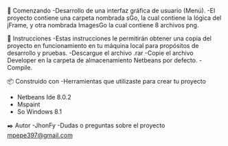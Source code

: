 🔧 Comenzando 
-Desarrollo de una interfaz gráfica de usuario (Menú).
-El proyecto contiene una carpeta nombrada sGo, la cual  contiene la lógica del jFrame, y otra nombrada ImagesGo la cual contiene 8 archivos png. 

🚀 Instrucciones 
-Estas instrucciones le permitirán obtener una copia del proyecto en funcionamiento en tu máquina local para propósitos de desarrollo y pruebas.
-Descargue el archivo .rar
-Copie el archivo Developer en la carpeta de almacenamiento Netbeans por defecto.
-Compile.

📦 Construido con 
-Herramientas que utilizaste para crear tu proyecto
-	Netbeans Ide 8.0.2
-	Mspaint
-	So Windows 8.1


✒️ Autor 
-JhonFy 
-Dudas o preguntas sobre el proyecto mpepe397@gmail.com



